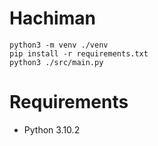 # Hachiman

```
python3 -m venv ./venv
pip install -r requirements.txt
python3 ./src/main.py
```

# Requirements
- Python 3.10.2